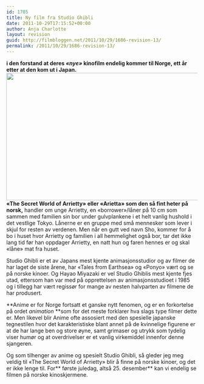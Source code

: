 ```yaml
---
id: 1705
title: Ny film fra Studio Ghibli
date: 2011-10-29T17:15:52+00:00
author: Anja Charlotte
layout: revision
guid: http://filmbloggen.net/2011/10/29/1686-revision-13/
permalink: /2011/10/29/1686-revision-13/
---
```

**i den forstand at deres _&laquo;nye&raquo;_ kinofilm endelig kommer til Norge, ett år etter at den kom ut i Japan.  
<a href="http://filmbloggen.net/?attachment_id=1694" rel="attachment wp-att-1694"><img class="alignnone size-large wp-image-1694" src="http://filmbloggen.net/wp-content/uploads//2011/10/the-secret-world-of-arrietty-620x335.jpg" alt="" width="620" height="335" /></a>  
&laquo;The Secret World of Arrietty&raquo; eller &laquo;Arietta&raquo; som den så fint heter på norsk,** handler om unge Arrietty, en &laquo;borrower&raquo;/låner på 10 cm som sammen med familien sin bor under gulvplankene i et helt vanlig hushold i det vestlige Tokyo. Lånerne er en gruppe med små mennesker som lever i skjul for resten av verdenen. Men når en gutt ved navn Sho, kommer for å bo i huset hvor Arrietty og familien i all hemmelighet også bor, tar det ikke lang tid før han oppdager Arrietty, en natt hun og faren hennes er og skal &laquo;låne&raquo; mat fra huset.

Studio Ghibli er et av Japans mest kjente animasjonsstudior og av filmer de har laget de siste årene, har &laquo;Tales from Earthsea&raquo; og &laquo;Ponyo&raquo; vært og se på norske kinoer. Og Hayao Miyazaki er vel Studio Ghiblis mest kjente fjes utad, ettersom han var med på opprettelsen av animasjonsstudioet i 1985 og i tillegg har vært regissør for mange av nesten halvparten av filmene de har produsert.

**Anime er for Norge fortsatt et ganske nytt fenomen, og er en forkortelse på ordet _animation_ **som for det meste forklarer hva slags type filmer dette er. Men likevel blir Anime ofte assosiert med den spesielle japanske tegnestilen hvor det karakteristiske blant annet på de kvinnelige figurene er at de har lange ben og store øyne, samt grimaser og utrykk som tydelig viser humør og at overdrivelser er et vanlig virkemiddel innenfor denne sjangeren.

Og som tilhenger av anime og spesielt Studio Ghibli, så gleder jeg meg veldig til &laquo;The Secret World of Arrietty&raquo; blir å finne på norske kinoer, og det er ikke lenge til. For** første juledag, altså 25. desember** kan vi endelig se filmen på norske kinoskjermene.

<span class='embed-youtube' style='text-align:center; display: block;'></span>